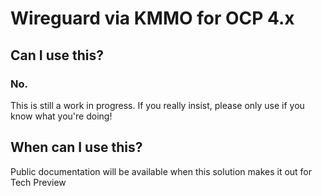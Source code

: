 # Wireguard via KMMO for OCP 4.x

## Can I use this?

### No.

This is still a work in progress. If you really insist, please only use if you know what you're doing!


## When can I use this?

Public documentation will be available when this solution makes it out for Tech Preview